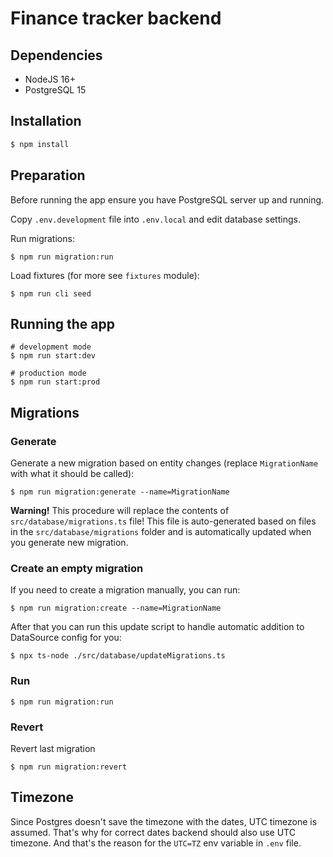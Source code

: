 # Finance tracker backend
## Dependencies

* NodeJS 16+
* PostgreSQL 15

## Installation

```bash
$ npm install
```

## Preparation

Before running the app ensure you have PostgreSQL server up and running.

Copy `.env.development` file into `.env.local` and edit database settings.

Run migrations:
```shell
$ npm run migration:run
```

Load fixtures (for more see `fixtures` module):
```shell
$ npm run cli seed
```

## Running the app

```shell
# development mode
$ npm run start:dev

# production mode
$ npm run start:prod
```

## Migrations

### Generate
Generate a new migration based on entity changes (replace `MigrationName` 
with what it should be called):

```shell
$ npm run migration:generate --name=MigrationName
```

**Warning!** This procedure will replace the contents of `src/database/migrations.ts` file!
This file is auto-generated based on files in the `src/database/migrations` folder and is automatically updated when you generate new migration.

### Create an empty migration
If you need to create a migration manually, you can run:

```shell
$ npm run migration:create --name=MigrationName
```

After that you can run this update script to handle automatic addition to DataSource config for you:

```shell
$ npx ts-node ./src/database/updateMigrations.ts
```

### Run
```shell
$ npm run migration:run
```

### Revert

Revert last migration
```shell
$ npm run migration:revert
```

## Timezone
Since Postgres doesn't save the timezone with the dates, UTC timezone is assumed.
That's why for correct dates backend should also use UTC timezone.
And that's the reason for the `UTC=TZ` env variable in `.env` file.